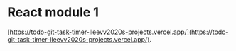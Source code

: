 # React module 1

[https://todo-git-task-timer-lleevv2020s-projects.vercel.app/](https://todo-git-task-timer-lleevv2020s-projects.vercel.app/).
